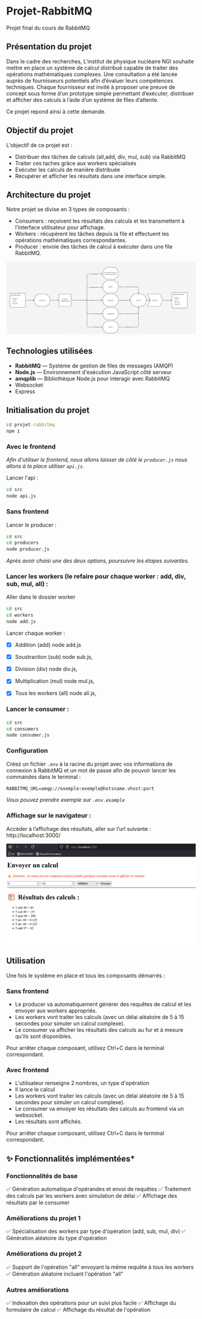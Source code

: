 # Projet-RabbitMQ
Projet final du cours de RabbitMQ


## Présentation du projet

Dans le cadre des recherches, L’institut de physique nucléaire NGI  souhaite mettre en place un système de calcul distribué capable de traiter des opérations mathématiques complexes. 
Une consultation a été lancée auprès de fournisseurs potentiels afin d’évaluer leurs compétences techniques. 
Chaque fournisseur est invité à proposer une preuve de concept sous forme d’un prototype simple permettant d’exécuter, distribuer et afficher des calculs à l’aide d’un système de files d’attente.

Ce projet repond ainsi à cette demande.

## Objectif du projet 

L'objectif de ce projet est : 
- Distribuer des tâches de calculs (all,add, div, mul, sub) via RabbitMQ
- Traiter ces taches grâce aux workers spécialisés
- Exécuter les calculs de manière distribuée
- Récupérer et afficher les résultats dans une interface simple.

## Architecture du projet 

Notre projet se divise en 3 types de composants : 

- Consumers : reçoivent les résultats des calculs et les transmettent à l’interface utilisateur pour affichage.
- Workers : récupèrent les tâches depuis la file et effectuent les opérations mathématiques correspondantes.
- Producer : envoie des tâches de calcul à exécuter dans une file RabbitMQ.

![alt text](./img/architecture.png)

## Technologies utilisées 

- **RabbitMQ** — Système de gestion de files de messages (AMQP)
- **Node.js** — Environnement d'exécution JavaScript côté serveur
- **amqplib** — Bibliothèque Node.js pour interagir avec RabbitMQ
- Websocket
- Express


## Initialisation du projet
```cmd
cd projet-rabbitmq
npm i 
```

### Avec le frontend 
_Afin d'utiliser le frontend, nous allons laisser de côté le `producer.js` nous allons à la place utiliser `api.js`._

Lancer l'api : 
```cmd
cd src
node api.js
```
### Sans frontend

Lancer le producer : 
```cmd
cd src
cd producers
node producer.js
```

_Après avoir choisi une des deux options, poursuivre les étapes suivantes._ 

### Lancer les workers  (le refaire pour chaque worker : add, div, sub, mul, all) :

Aller dans le dossier worker 
```cmd
cd src 
cd workers
node add.js
```
Lancer chaque worker :

- [x] Addition (add) node add.js
- [x] Soustraction (sub) node sub.js,
- [x] Division (div) node div.js,
- [x] Multiplication (mul) node mul.js,
- [x] Tous les workers (all) node all.js,


### Lancer le consumer : 
```cmd
cd src
cd consumers
node consumer.js
```

### Configuration 

Créez un fichier `.env` à la racine du projet avec vos informations de connexion à RabbitMQ et un mot de passe afin de pouvoir lancer les commandes dans le terminal :

```cmd
RABBITMQ_URL=amqp://exemple:exemple@hotsname.vhost:port
```
_Vous pouvez prendre exemple sur `.env.example`_


### Affichage sur le navigateur :
Accéder à l’affichage des résultats, aller sur l’url suivante :
http://localhost:3000/

![alt text](./img/screen_front.png)

## Utilisation 

Une fois le système en place et tous les composants démarrés :

### Sans frontend

- Le producer va automatiquement générer des requêtes de calcul et les envoyer aux workers appropriés.
- Les workers vont traiter les calculs (avec un délai aléatoire de 5 à 15 secondes pour simuler un calcul complexe).
- Le consumer va afficher les résultats des calculs au fur et à mesure qu'ils sont disponibles.

Pour arrêter chaque composant, utilisez Ctrl+C dans le terminal correspondant.

### Avec frontend

- L'utilisateur renseigne 2 nombres, un type d'opération 
- Il lance le calcul
- Les workers vont traiter les calculs (avec un délai aléatoire de 5 à 15 secondes pour simuler un calcul complexe).
- Le consumer va envoyer les résultats des calculs au frontend via un websocket.
- Les résultats sont affichés.

Pour arrêter chaque composant, utilisez Ctrl+C dans le terminal correspondant.

## ✨ Fonctionnalités implémentées*

### Fonctionnalités de base

✅ Génération automatique d'opérandes et envoi de requêtes
✅ Traitement des calculs par les workers avec simulation de délai
✅ Affichage des résultats par le consumer

### Améliorations du projet 1

✅ Spécialisation des workers par type d'opération (add, sub, mul, div)
✅ Génération aléatoire du type d'opération

### Améliorations du projet 2

✅ Support de l'opération "all" envoyant la même requête à tous les workers
✅ Génération aléatoire incluant l'opération "all"

### Autres améliorations

✅ Indexation des opérations pour un suivi plus facile
✅ Affichage du formulaire de calcul
✅ Affichage du résultat de l'opération

